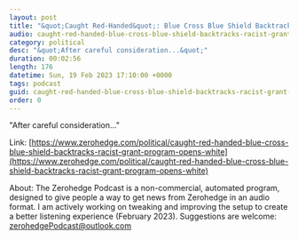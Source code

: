 ```yaml
---
layout: post
title: "&quot;Caught Red-Handed&quot;: Blue Cross Blue Shield Backtracks On Racist Grant Program, Opens Up To White People"
audio: caught-red-handed-blue-cross-blue-shield-backtracks-racist-grant-program-opens-white-1
category: political
desc: "&quot;After careful consideration...&quot;"
duration: 00:02:56
length: 176
datetime: Sun, 19 Feb 2023 17:10:00 +0000
tags: podcast
guid: caught-red-handed-blue-cross-blue-shield-backtracks-racist-grant-program-opens-white-0
order: 0
---
```

&quot;After careful consideration...&quot;

Link: [https://www.zerohedge.com/political/caught-red-handed-blue-cross-blue-shield-backtracks-racist-grant-program-opens-white](https://www.zerohedge.com/political/caught-red-handed-blue-cross-blue-shield-backtracks-racist-grant-program-opens-white)

About: The Zerohedge Podcast is a non-commercial, automated program, designed to give people a way to get news from Zerohedge in an audio format.  I am actively working on tweaking and improving the setup to create a better listening experience (February 2023).  Suggestions are welcome: [zerohedgePodcast@outlook.com](mailto:zerohedgePodcast@outlook.com)
